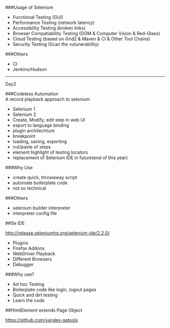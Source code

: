 ###Usage of Selenium

- Functional Testing (GUI)
- Performance Testing (network latency)
- Accessibility Testing (broken links)
- Browser Compatiability Testing (DOM & Computer Vision & Red-Glass)
- Cloud Testing (based on Grid2 & Maven & CI & Other Tool Chains)
- Security Testing (Scan the vulunerability)


###Others

- CI
- Jenkins/Hudson


------

Day2

###Codeless Automation    
A record playback approach to selenium

- Selenium 1
- Selenium 2
- Create, Modify, edit step in web UI
- export to language binding
- plugin architechture
- breakpoint
- loading, saving, exporting
- cut/paste of steps
- element highlight of testing locators
- replacement of Selenium IDE in future(end of this year)

###Why Use

- create quick, throwaway script
- automate boilerplate code
- not so technical

###Others

- selenium builder interpreter
- interpreter config file

##Se IDE

http://release.seleniumhq.org/selenium-ide/2.2.0/

+ Plugins
+ Firefox Addons
+ WebDriver Playback
+ Different Browsers
+ Debugger


###Why use?

+ Ad hoc Testing
+ Boilerplate code like login, logout pages
+ Quick and dirt testing
+ Learn the code


##HtmlElement extends Page Object

https://github.com/yandex-qatools

